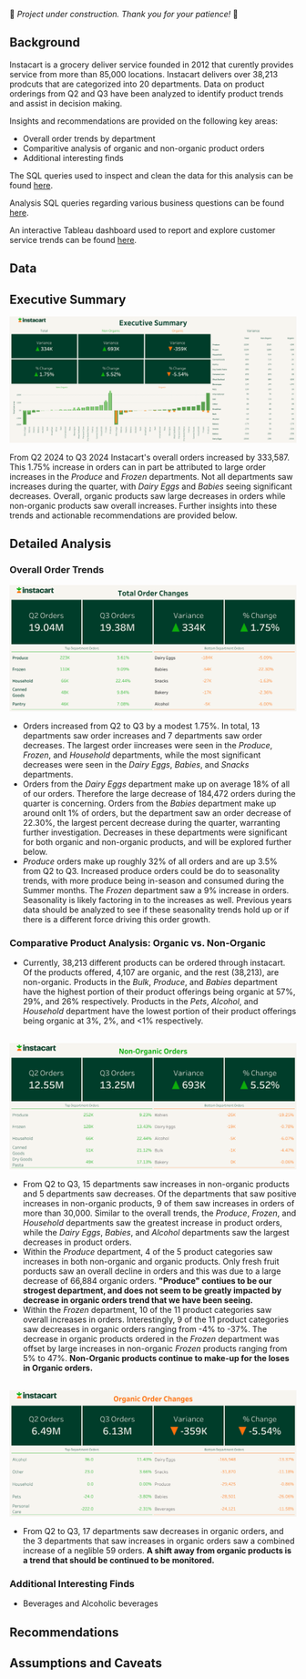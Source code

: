 🚧 *Project under construction. Thank you for your patience!* 🚧

## Background

Instacart is a grocery deliver service founded in 2012 that curently provides service from more than 85,000 locations. Instacart delivers over 38,213 prodcuts that are categorized into 20 departments. Data on product orderings from Q2 and Q3 have been analyzed to identify product trends and assist in decision making.


Insights and recommendations are provided on the following key areas:

- Overall order trends by department
- Comparitive analysis of organic and non-organic product orders
- Additional interesting finds

The SQL queries used to inspect and clean the data for this analysis can be found [here](setup_queries).

Analysis SQL queries regarding various business questions can be found [here](analysis_queries).

An interactive Tableau dashboard used to report and explore customer service trends can be found [here](https://public.tableau.com/app/profile/nick.feichtel/viz/InstacartReorderAnalysis/ExecutiveSummary).

## Data

## Executive Summary

![Executive Summary Dash](assets/executive_summary.png)

From Q2 2024 to Q3 2024 Instacart's overall orders increased by 333,587. This 1.75% increase in orders can in part be attributed to large order increases in the *Produce* and *Frozen* departments. Not all departments saw increases during the quarter, with *Dairy Eggs* and *Babies* seeing significant decreases. Overall, organic products saw large decreases in orders while non-organic products saw overall increases. Further insights into these trends and actionable recommendations are provided below.

## Detailed Analysis

### Overall Order Trends

![Total Orders Dash](assets/total_orders.png)

- Orders increased from Q2 to Q3 by a modest 1.75%. In total, 13 departments saw order increases and 7 departments saw order decreases. The largest order iincreases were seen in the *Produce*, *Frozen*, and *Household* departments, while the most significant decreases were seen in the *Dairy Eggs*, *Babies*, and *Snacks* departments. 
- Orders from the *Dairy Eggs* department make up on average 18% of all of our orders. Therefore the large decrease of 184,472 orders during the quarter is concerning. Orders from the *Babies* department make up around onlt 1% of orders, but the department saw an order decrease of 22.30%, the largest percent decrease during the quarter, warranting further investigation. Decreases in these departments were significant for both organic and non-organic products, and will be explored further below.
- *Produce* orders make up roughly 32% of all orders and are up 3.5% from Q2 to Q3. Increased produce orders could be do to seasonality trends, with more produce being in-season and consumed during the Summer months. The *Frozen* department saw a 9% increase in orders. Seasonality is likely factoring in to the increases as well. Previous years data should be analyzed to see if these seasonality trends hold up or if there is a different force driving this order growth.

### Comparative Product Analysis: Organic vs. Non-Organic

- Currently, 38,213 different products can be ordered through instacart. Of the products offered, 4,107 are organic, and the rest (38,213), are non-organic. Products in the *Bulk*, *Produce*, and *Babies* department have the highest portion of their product offerings being organic at 57%, 29%, and 26% respectively. Products in the *Pets*, *Alcohol*, and *Household* department have the lowest portion of their product offerings being organic at 3%, 2%, and <1% respectively.


<br>![Non-Organic Orders Dash](assets/non_organic_orders.png)

- From Q2 to Q3, 15 departments saw increases in non-organic products and 5 departments saw decreases. Of the departments that saw positive increases in non-organic products, 9 of them saw increases in orders of more than 30,000. Similar to the overall trends, the *Produce*, *Frozen*, and *Household* departments saw the greatest increase in product orders, while the *Dairy Eggs*, *Babies*, and *Alcohol* departments saw the largest decreases in product orders.
- Within the *Produce* department, 4 of the 5 product categories saw increases in both non-organic and organic products. Only fresh fruit porducts saw an overall decline in orders and this was due to a large decrease of 66,884 organic orders. **"Produce" contiues to be our strogest department, and does not seem to be greatly impacted by decrease in organic orders trend that we have been seeing.**
- Within the *Frozen* department, 10 of the 11 product categories saw overall increases in orders. Interestingly, 9 of the 11 product categories saw decreases in organic orders ranging from -4% to -37%. The decrease in organic products ordered in the *Frozen* department was offset by large increases in non-organic *Frozen* products ranging from 5% to 47%. **Non-Organic products continue to make-up for the loses in Organic orders.**

<br>![Organic Order Dash](assets/organic_orders.png)

- From Q2 to Q3, 17 departments saw decreases in organic orders, and the 3 departments that saw increases in organic orders saw a combined increase of a neglible 59 orders. **A shift away from organic products is a trend that should be continued to be monitored.** 

### Additional Interesting Finds

- Beverages and Alcoholic beverages



## Recommendations

## Assumptions and Caveats

